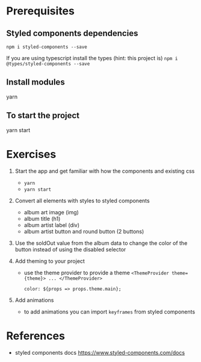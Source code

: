 # Prerequisites


## Styled components dependencies
```npm i styled-components --save```

If you are using typescript install the types (hint: this project is)
```npm i @types/styled-components --save```

## Install modules
yarn

## To start the project
yarn start


# Exercises
1. Start the app and get familiar with how the components and existing css
    -  ```yarn```
    -  ```yarn start```

1. Convert all elements with styles to styled components
    - album art image (img)
    - album title (h1)
    - album artist label (div)
    - album artist button and round button (2 buttons)
1. Use the soldOut value from the album data to change the color of the button instead of using the disabled selector
1. Add theming to your project
    - use the theme provider to provide a theme
        ``<ThemeProvider theme={theme}>
        ...
        </ThemeProvider>``

        ``color: ${props => props.theme.main};``
1. Add animations
    - to add animations you can import `keyframes` from styled components 

# References
- styled components docs https://www.styled-components.com/docs